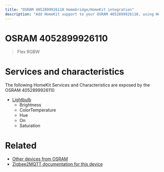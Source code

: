 ```yaml
---
title: "OSRAM 4052899926110 Homebridge/HomeKit integration"
description: "Add HomeKit support to your OSRAM 4052899926110, using Homebridge, Zigbee2MQTT and homebridge-z2m."
---
```

<!---
This file has been GENERATED using src/docgen/docgen.ts
DO NOT EDIT THIS FILE MANUALLY!
-->
# OSRAM 4052899926110
> Flex RGBW


# Services and characteristics
The following HomeKit Services and Characteristics are exposed by
the OSRAM 4052899926110

* [Lightbulb](../../light.md)
  * Brightness
  * ColorTemperature
  * Hue
  * On
  * Saturation


# Related
* [Other devices from OSRAM](../index.md#osram)
* [Zigbee2MQTT documentation for this device](https://www.zigbee2mqtt.io/devices/4052899926110.html)